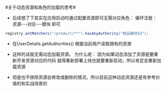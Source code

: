 #关于动态资源和角色的加载的思考#
- 后续想了下其实在应用启动时通过配置资源即可无需对应角色：
循环注册：  资源---对应---模块 即可
```java
registry.antMatchers("/product/**").hasAnyAuthority("商品模块Id");
```
- 在UserDetails.getAuthorities() 根据当前用户读取拥有的资源

- 这样的话就无需动态加载资源。 为什么呢：
因为如果动态添加了资源是要重新开发资源对应的代码
就得重新部署上线也就要重新启动，所以肯定会重新加载资源

- 但是也不排除资源会修改或删除的情况，所以目前这种动态资源还是有参考价值的和实战场景的
